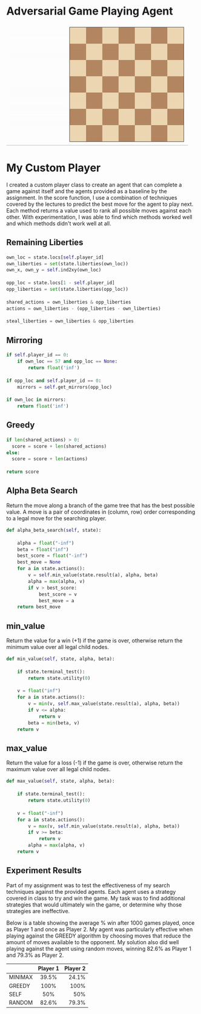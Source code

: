 # Adversarial Game Playing Agent

![Example game of isolation on a square board](viz.gif)

# My Custom Player
I created a custom player class to create an agent that can complete a game against itself and the agents provided as a baseline by the assignment. In the score function, I use a combination of techniques covered by the lectures to predict the best move for the agent to play next. Each method returns a value used to rank all possible moves against each other. With experimentation, I was able to find which methods worked well and which methods didn't work well at all.

## Remaining Liberties
```python
own_loc = state.locs[self.player_id]
own_liberties = set(state.liberties(own_loc))
own_x, own_y = self.ind2xy(own_loc)

opp_loc = state.locs[1 - self.player_id]
opp_liberties = set(state.liberties(opp_loc))

shared_actions = own_liberties & opp_liberties
actions = own_liberties - (opp_liberties - own_liberties)

steal_liberties = own_liberties & opp_liberties
```

## Mirroring
```python
if self.player_id == 0:
    if own_loc == 57 and opp_loc == None:
        return float('inf')

if opp_loc and self.player_id == 0: 
    mirrors = self.get_mirrors(opp_loc)
    
if own_loc in mirrors:
    return float('inf')
```
## Greedy 

```python
if len(shared_actions) > 0:
  score = score + len(shared_actions)
else:
  score = score + len(actions) 

return score
```

## Alpha Beta Search
Return the move along a branch of the game tree that has 
the best possible value.  A move is a pair of coordinates
in (column, row) order corresponding to a legal move for
the searching player.

```python    
def alpha_beta_search(self, state):
    
    alpha = float("-inf")
    beta = float("inf")
    best_score = float("-inf")
    best_move = None
    for a in state.actions():
        v = self.min_value(state.result(a), alpha, beta)
        alpha = max(alpha, v)
        if v > best_score:
            best_score = v
            best_move = a
    return best_move
```

## min_value
Return the value for a win (+1) if the game is over,
otherwise return the minimum value over all legal child
nodes.

```python
def min_value(self, state, alpha, beta):

    if state.terminal_test():
        return state.utility(0)
    
    v = float("inf")
    for a in state.actions():
        v = min(v, self.max_value(state.result(a), alpha, beta))
        if v <= alpha:
            return v
        beta = min(beta, v)
    return v
```

## max_value
Return the value for a loss (-1) if the game is over,
otherwise return the maximum value over all legal child nodes.

```python
def max_value(self, state, alpha, beta):

    if state.terminal_test():
        return state.utility(0)
    
    v = float("-inf")
    for a in state.actions():
        v = max(v, self.min_value(state.result(a), alpha, beta))
        if v >= beta:
            return v
        alpha = max(alpha, v)
    return v
```

## Experiment Results

Part of my assignment was to test the effectiveness of my search techniques against the provided agents. Each agent uses a strategy covered in class to try and win the game. My task was to find additional strategies that would ultimately win the game, or determine why those strategies are ineffective.

Below is a table showing the average % win after 1000 games played, once as Player 1 and once as Player 2. My agent was particularly effective when playing against the GREEDY algorithm by choosing moves that reduce the amount of moves available to the opponent. My solution also did well playing against the agent using random moves, winning 82.6% as Player 1 and 79.3% as Player 2.

|               | Player 1      | Player 2  |
| ------------- |:-------------:| -----:|
| MINIMAX       | 39.5%         | 24.1% |
| GREEDY        | 100%          | 100%  |
| SELF          | 50%           | 50%   |
| RANDOM        | 82.6%         | 79.3% |
